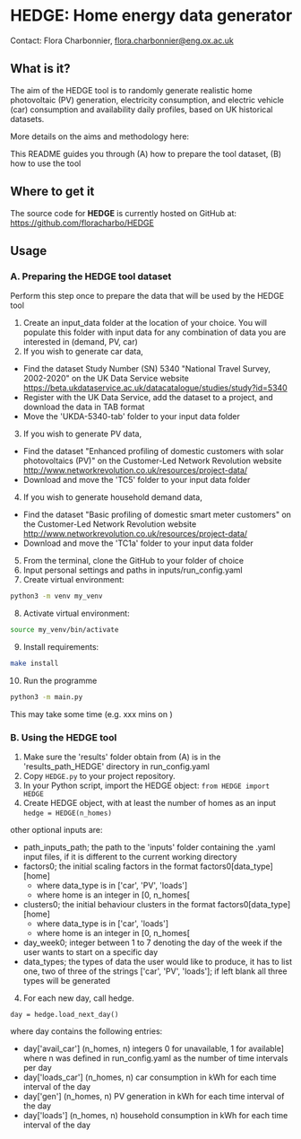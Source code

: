 # HEDGE: Home energy data generator
Contact: Flora Charbonnier, flora.charbonnier@eng.ox.ac.uk


## What is it?

The aim of the HEDGE tool is to randomly generate realistic home photovoltaic (PV) generation, electricity consumption, and electric vehicle (car) consumption and availability daily profiles, based on UK historical datasets.

More details on the aims and methodology here:

This README guides you through (A) how to prepare the tool dataset, (B) how to use the tool


## Where to get it
The source code for **HEDGE** is currently hosted on GitHub at: https://github.com/floracharbo/HEDGE

## Usage


### A. Preparing the HEDGE tool dataset
Perform this step once to prepare the data that will be used by the HEDGE tool
1. Create an input_data folder at the location of your choice. You will populate this folder with input data for any combination of data you are interested in (demand, PV, car)
2. If you wish to generate car data, 
- Find the dataset Study Number (SN) 5340 "National Travel Survey, 2002-2020" on the UK Data Service website
https://beta.ukdataservice.ac.uk/datacatalogue/studies/study?id=5340
- Register with the UK Data Service, add the dataset to a project, and download the data in TAB format
- Move the 'UKDA-5340-tab' folder to your input data folder
3. If you wish to generate PV data,
- Find the dataset "Enhanced profiling of domestic customers with solar photovoltaics (PV)" on the Customer-Led Network Revolution website http://www.networkrevolution.co.uk/resources/project-data/
- Download and move the 'TC5' folder to your input data folder
4. If you wish to generate household demand data,
- Find the dataset "Basic profiling of domestic smart meter customers" on the Customer-Led Network Revolution website http://www.networkrevolution.co.uk/resources/project-data/
- Download and move the 'TC1a' folder to your input data folder
5. From the terminal, clone the GitHub to your folder of choice 
6. Input personal settings and paths in inputs/run_config.yaml
7. Create virtual environment: 
```sh
python3 -m venv my_venv
```
8. Activate virtual environment: 
```sh
source my_venv/bin/activate
```
9. Install requirements: 
```sh
make install
```
10. Run the programme 
```sh
python3 -m main.py
```
This may take some time (e.g. xxx mins on )

### B. Using the HEDGE tool
1. Make sure the 'results' folder obtain from (A) is in the 'results_path_HEDGE' directory in run_config.yaml
2. Copy `HEDGE.py` to your project repository. 
3. In your Python script, import the HEDGE object:
`from HEDGE import HEDGE`
4. Create HEDGE object, with at least the number of homes as an input
`hedge = HEDGE(n_homes)`
    
other optional inputs are:
- path_inputs_path; the path to the 'inputs' folder containing the .yaml input files, if it is different to the current working directory
- factors0; the initial scaling factors in the format factors0[data_type][home]
  - where data_type is in ['car', 'PV', 'loads']
  - where home is an integer in [0, n_homes[
- clusters0; the initial behaviour clusters in the format factors0[data_type][home]
  - where data_type is in ['car', 'loads']
  - where home is an integer in [0, n_homes[
- day_week0; integer between 1 to 7 denoting the day of the week if the user wants to start on a specific day
- data_types; the types of data the user would like to produce, it has to list one, two of three of the strings ['car', 'PV', 'loads']; if left blank all three types will be generated
4. For each new day, call hedge.
    
`day = hedge.load_next_day()`

where day contains the following entries:
- day['avail_car'] (n_homes, n) integers 0 for unavailable, 1 for available]
  where n was defined in run_config.yaml as the number of time intervals per day
- day['loads_car'] (n_homes, n) car consumption in kWh for each time interval of the day
- day['gen'] (n_homes, n) PV generation in kWh for each time interval of the day
- day['loads'] (n_homes, n) household consumption in kWh for each time interval of the day
